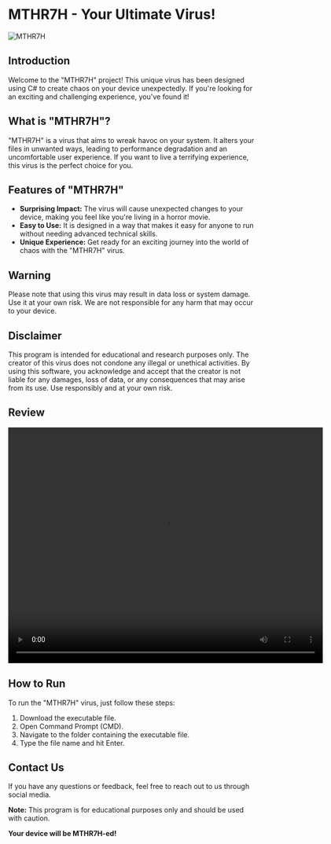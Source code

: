 # MTHR7H - Your Ultimate Virus!

![MTHR7H](https://i.ibb.co/cLDyNpp/MTHR7H.png)

## Introduction

Welcome to the "MTHR7H" project! This unique virus has been designed using C# to create chaos on your device unexpectedly. If you're looking for an exciting and challenging experience, you've found it!

## What is "MTHR7H"?

"MTHR7H" is a virus that aims to wreak havoc on your system. It alters your files in unwanted ways, leading to performance degradation and an uncomfortable user experience. If you want to live a terrifying experience, this virus is the perfect choice for you.

## Features of "MTHR7H"

- **Surprising Impact:** The virus will cause unexpected changes to your device, making you feel like you're living in a horror movie.
- **Easy to Use:** It is designed in a way that makes it easy for anyone to run without needing advanced technical skills.
- **Unique Experience:** Get ready for an exciting journey into the world of chaos with the "MTHR7H" virus.

## Warning

Please note that using this virus may result in data loss or system damage. Use it at your own risk. We are not responsible for any harm that may occur to your device.

## Disclaimer

This program is intended for educational and research purposes only. The creator of this virus does not condone any illegal or unethical activities. By using this software, you acknowledge and accept that the creator is not liable for any damages, loss of data, or any consequences that may arise from its use. Use responsibly and at your own risk.

## Review

<video width="640" height="480" controls>
  <source src="https://ia904509.us.archive.org/23/items/mthr-7-h/MTHR7H.mp4" type="video/mp4">
  Your browser does not support the video tag.
</video>

## How to Run

To run the "MTHR7H" virus, just follow these steps:

1. Download the executable file.
2. Open Command Prompt (CMD).
3. Navigate to the folder containing the executable file.
4. Type the file name and hit Enter.

## Contact Us

If you have any questions or feedback, feel free to reach out to us through social media.

**Note:** This program is for educational purposes only and should be used with caution.

**Your device will be MTHR7H-ed!**
